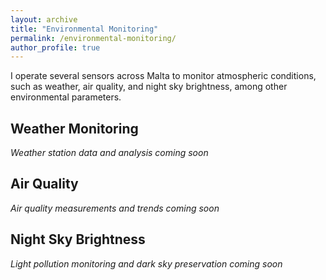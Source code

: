 ```yaml
---
layout: archive
title: "Environmental Monitoring"
permalink: /environmental-monitoring/
author_profile: true
---
```


I operate several sensors across Malta to monitor atmospheric conditions, such as weather, air quality, and night sky brightness, among other environmental parameters.

## Weather Monitoring

_Weather station data and analysis coming soon_

## Air Quality

_Air quality measurements and trends coming soon_

## Night Sky Brightness

_Light pollution monitoring and dark sky preservation coming soon_


